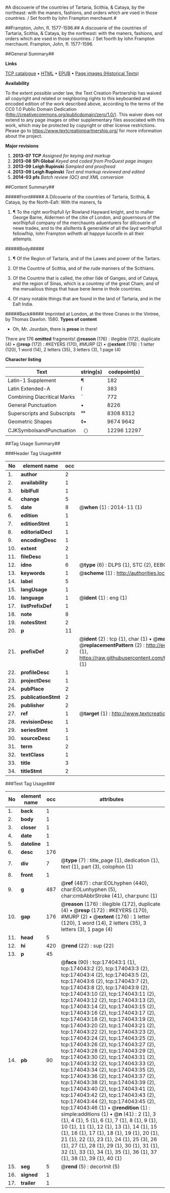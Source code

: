 #A discouerie of the countries of Tartaria, Scithia, & Cataya, by the northeast: with the maners, fashions, and orders which are vsed in those countries. / Set foorth by Iohn Frampton merchaunt.#

##Frampton, John, fl. 1577-1596.##
A discouerie of the countries of Tartaria, Scithia, & Cataya, by the northeast: with the maners, fashions, and orders which are vsed in those countries. / Set foorth by Iohn Frampton merchaunt.
Frampton, John, fl. 1577-1596.

##General Summary##

**Links**

[TCP catalogue](http://www.ota.ox.ac.uk/tcp/)  • 
[HTML](http://tei.it.ox.ac.uk/tcp/Texts-HTML/free/B00/B00052.html)  • 
[EPUB](http://tei.it.ox.ac.uk/tcp/Texts-EPUB/free/B00/B00052.epub) • 
[Page images (Historical Texts)](https://historicaltexts.jisc.ac.uk/eebo-52633240e)

**Availability**

To the extent possible under law, the Text Creation Partnership has waived all copyright and related or neighboring rights to this keyboarded and encoded edition of the work described above, according to the terms of the CC0 1.0 Public Domain Dedication (http://creativecommons.org/publicdomain/zero/1.0/). This waiver does not extend to any page images or other supplementary files associated with this work, which may be protected by copyright or other license restrictions. Please go to https://www.textcreationpartnership.org/ for more information about the project.

**Major revisions**

1. __2013-07__ __TCP__ *Assigned for keying and markup*
1. __2013-08__ __SPi Global__ *Keyed and coded from ProQuest page images*
1. __2013-09__ __Leigh Rupinski__ *Sampled and proofread*
1. __2013-09__ __Leigh Rupinski__ *Text and markup reviewed and edited*
1. __2014-03__ __pfs__ *Batch review (QC) and XML conversion*

##Content Summary##

#####Front#####
A Diſcouerie of the countries of Tartaria, Scithia, & Cataya, by the North-Eaſt: With the maners, fa
1. ¶ To the right worſhipfull ſyr Rowland Hayward knight, and to maſter George Barne, Aldermen of the citie of London, and gouernours of the worſhipfull company of the merchaunts aduenturers for diſcouerie of newe trades, and to the aſsiſtents & generalitie of all the ſayd worſhipfull fellowſhip, Iohn Frampton wiſheth all happye ſucceſſe in all their attempts.

#####Body#####

1. ¶ Of the Region of Tartaria, and of the Lawes and power of the Tartars.

1. Of the Countrie of Scithia, and of the rude manners of the Scithians.

1. Of the Countrie that is called, the other ſide of Ganges, and of Cataya, and the region of Sinas, which is a countrey of the great Cham; and of the meruailous things that haue bene ſeene in thoſe countries.

1. Of many notable things that are found in the land of Tartaria, and in the Eaſt India.

#####Back#####
Imprinted at London, at the three Cranes in the Vintree, by Thomas Dawſon. 1580.
**Types of content**

  * Oh, Mr. Jourdain, there is **prose** in there!

There are 176 **omitted** fragments! 
 @__reason__ (176) : illegible (172), duplicate (4)  •  @__resp__ (172) : #KEYERS (170), #MURP (2)  •  @__extent__ (176) : 1 letter (120), 1 word (14), 2 letters (35), 3 letters (3), 1 page (4)

**Character listing**


|Text|string(s)|codepoint(s)|
|---|---|---|
|Latin-1 Supplement|¶|182|
|Latin Extended-A|ſ|383|
|Combining             Diacritical Marks|̄|772|
|General Punctuation|•|8226|
|Superscripts             and Subscripts|⁴⁸|8308 8312|
|Geometric Shapes|◊▪|9674 9642|
|CJKSymbolsandPunctuation|〈〉|12296 12297|

##Tag Usage Summary##

###Header Tag Usage###

|No|element name|occ|attributes|
|---|---|---|---|
|1.|__author__|2||
|2.|__availability__|1||
|3.|__biblFull__|1||
|4.|__change__|5||
|5.|__date__|8| @__when__ (1) : 2014-11 (1)|
|6.|__edition__|1||
|7.|__editionStmt__|1||
|8.|__editorialDecl__|1||
|9.|__encodingDesc__|1||
|10.|__extent__|2||
|11.|__fileDesc__|1||
|12.|__idno__|6| @__type__ (6) : DLPS (1), STC (2), EEBO-CITATION (1), OCLC (1), VID (1)|
|13.|__keywords__|1| @__scheme__ (1) : http://authorities.loc.gov/ (1)|
|14.|__label__|5||
|15.|__langUsage__|1||
|16.|__language__|1| @__ident__ (1) : eng (1)|
|17.|__listPrefixDef__|1||
|18.|__note__|8||
|19.|__notesStmt__|2||
|20.|__p__|11||
|21.|__prefixDef__|2| @__ident__ (2) : tcp (1), char (1)  •  @__matchPattern__ (2) : ([0-9\-]+):([0-9IVX]+) (1), (.+) (1)  •  @__replacementPattern__ (2) : http://eebo.chadwyck.com/downloadtiff?vid=$1&page=$2 (1), https://raw.githubusercontent.com/textcreationpartnership/Texts/master/tcpchars.xml#$1 (1)|
|22.|__profileDesc__|1||
|23.|__projectDesc__|1||
|24.|__pubPlace__|2||
|25.|__publicationStmt__|2||
|26.|__publisher__|2||
|27.|__ref__|1| @__target__ (1) : http://www.textcreationpartnership.org/docs/. (1)|
|28.|__revisionDesc__|1||
|29.|__seriesStmt__|1||
|30.|__sourceDesc__|1||
|31.|__term__|2||
|32.|__textClass__|1||
|33.|__title__|3||
|34.|__titleStmt__|2||


###Text Tag Usage###

|No|element name|occ|attributes|
|---|---|---|---|
|1.|__back__|1||
|2.|__body__|1||
|3.|__closer__|1||
|4.|__date__|1||
|5.|__dateline__|1||
|6.|__desc__|176||
|7.|__div__|7| @__type__ (7) : title_page (1), dedication (1), text (1), part (3), colophon (1)|
|8.|__front__|1||
|9.|__g__|487| @__ref__ (487) : char:EOLhyphen (440), char:EOLunhyphen (5), char:cmbAbbrStroke (41), char:punc (1)|
|10.|__gap__|176| @__reason__ (176) : illegible (172), duplicate (4)  •  @__resp__ (172) : #KEYERS (170), #MURP (2)  •  @__extent__ (176) : 1 letter (120), 1 word (14), 2 letters (35), 3 letters (3), 1 page (4)|
|11.|__head__|5||
|12.|__hi__|420| @__rend__ (22) : sup (22)|
|13.|__p__|45||
|14.|__pb__|90| @__facs__ (90) : tcp:174043:1 (1), tcp:174043:2 (2), tcp:174043:3 (2), tcp:174043:4 (2), tcp:174043:5 (2), tcp:174043:6 (2), tcp:174043:7 (2), tcp:174043:8 (2), tcp:174043:9 (2), tcp:174043:10 (2), tcp:174043:11 (2), tcp:174043:12 (2), tcp:174043:13 (2), tcp:174043:14 (2), tcp:174043:15 (2), tcp:174043:16 (2), tcp:174043:17 (2), tcp:174043:18 (2), tcp:174043:19 (2), tcp:174043:20 (2), tcp:174043:21 (2), tcp:174043:22 (2), tcp:174043:23 (2), tcp:174043:24 (2), tcp:174043:25 (2), tcp:174043:26 (2), tcp:174043:27 (2), tcp:174043:28 (2), tcp:174043:29 (2), tcp:174043:30 (2), tcp:174043:31 (2), tcp:174043:32 (2), tcp:174043:33 (2), tcp:174043:34 (2), tcp:174043:35 (2), tcp:174043:36 (2), tcp:174043:37 (2), tcp:174043:38 (2), tcp:174043:39 (2), tcp:174043:40 (2), tcp:174043:41 (2), tcp:174043:42 (2), tcp:174043:43 (2), tcp:174043:44 (2), tcp:174043:45 (2), tcp:174043:46 (1)  •  @__rendition__ (1) : simple:additions (1)  •  @__n__ (41) : 2 (1), 3 (1), 4 (1), 5 (1), 6 (1), 7 (1), 8 (1), 9 (1), 10 (1), 11 (1), 12 (1), 13 (1), 14 (1), 15 (1), 16 (1), 17 (1), 18 (1), 19 (1), 20 (1), 21 (1), 22 (1), 23 (1), 24 (1), 25 (3), 26 (1), 27 (1), 28 (1), 29 (1), 30 (1), 31 (1), 32 (1), 33 (1), 34 (1), 35 (1), 36 (1), 37 (1), 38 (1), 39 (1), 40 (1)|
|15.|__seg__|5| @__rend__ (5) : decorInit (5)|
|16.|__signed__|1||
|17.|__trailer__|1||
